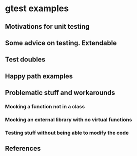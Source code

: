 # gtest examples

## Motivations for unit testing

## Some advice on testing. Extendable

## Test doubles

## Happy path examples

## Problematic stuff and workarounds

### Mocking a function not in a class

### Mocking an external library with no virtual functions

### Testing stuff without being able to modify the code

## References
